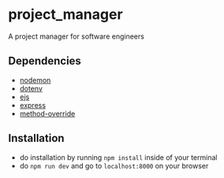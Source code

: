 # project_manager
A project manager for software engineers

## Dependencies

- [nodemon](https://www.npmjs.com/package/nodemon)
- [dotenv](https://www.npmjs.com/package/dotenv)
- [ejs](https://www.npmjs.com/package/ejs)
- [express](https://www.npmjs.com/package/express)
- [method-override](https://www.npmjs.com/package/method-override)

## Installation

- do installation by running `npm install` inside of your terminal 
- do `npm run dev` and go to `localhost:8000` on your browser
